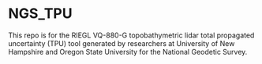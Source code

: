 # NGS_TPU
This repo is for the RIEGL VQ-880-G topobathymetric lidar total propagated uncertainty (TPU) tool generated by researchers at University of New Hampshire and Oregon State University for the National Geodetic Survey.
